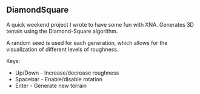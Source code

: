## DiamondSquare

A quick weekend project I wrote to have some fun with XNA.  Generates 3D terrain using the Diamond-Square algorithm.

A random seed is used for each generation, which allows for the visualization of different levels of roughness.

Keys:
* Up/Down - Increase/decrease roughness
* Spacebar - Enable/disable rotation
* Enter - Generate new terrain
